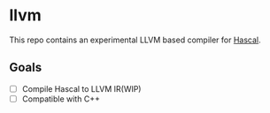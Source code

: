 # llvm
This repo contains an experimental LLVM based compiler for [Hascal](https://github.com/hasca/hascal).

## Goals
- [ ] Compile Hascal to LLVM IR(WIP)
- [ ] Compatible with C++
